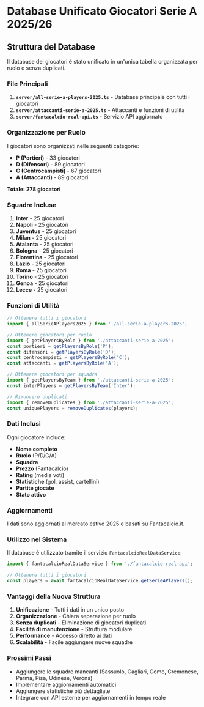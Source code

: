 # Database Unificato Giocatori Serie A 2025/26

## Struttura del Database

Il database dei giocatori è stato unificato in un'unica tabella organizzata per ruolo e senza duplicati.

### File Principali

1. **`server/all-serie-a-players-2025.ts`** - Database principale con tutti i giocatori
2. **`server/attaccanti-serie-a-2025.ts`** - Attaccanti e funzioni di utilità
3. **`server/fantacalcio-real-api.ts`** - Servizio API aggiornato

### Organizzazione per Ruolo

I giocatori sono organizzati nelle seguenti categorie:

- **P (Portieri)** - 33 giocatori
- **D (Difensori)** - 89 giocatori  
- **C (Centrocampisti)** - 67 giocatori
- **A (Attaccanti)** - 89 giocatori

**Totale: 278 giocatori**

### Squadre Incluse

1. **Inter** - 25 giocatori
2. **Napoli** - 25 giocatori
3. **Juventus** - 25 giocatori
4. **Milan** - 25 giocatori
5. **Atalanta** - 25 giocatori
6. **Bologna** - 25 giocatori
7. **Fiorentina** - 25 giocatori
8. **Lazio** - 25 giocatori
9. **Roma** - 25 giocatori
10. **Torino** - 25 giocatori
11. **Genoa** - 25 giocatori
12. **Lecce** - 25 giocatori

### Funzioni di Utilità

```typescript
// Ottenere tutti i giocatori
import { allSerieAPlayers2025 } from './all-serie-a-players-2025';

// Ottenere giocatori per ruolo
import { getPlayersByRole } from './attaccanti-serie-a-2025';
const portieri = getPlayersByRole('P');
const difensori = getPlayersByRole('D');
const centrocampisti = getPlayersByRole('C');
const attaccanti = getPlayersByRole('A');

// Ottenere giocatori per squadra
import { getPlayersByTeam } from './attaccanti-serie-a-2025';
const interPlayers = getPlayersByTeam('Inter');

// Rimuovere duplicati
import { removeDuplicates } from './attaccanti-serie-a-2025';
const uniquePlayers = removeDuplicates(players);
```

### Dati Inclusi

Ogni giocatore include:
- **Nome completo**
- **Ruolo** (P/D/C/A)
- **Squadra**
- **Prezzo** (Fantacalcio)
- **Rating** (media voti)
- **Statistiche** (gol, assist, cartellini)
- **Partite giocate**
- **Stato attivo**

### Aggiornamenti

I dati sono aggiornati al mercato estivo 2025 e basati su Fantacalcio.it.

### Utilizzo nel Sistema

Il database è utilizzato tramite il servizio `FantacalcioRealDataService`:

```typescript
import { fantacalcioRealDataService } from './fantacalcio-real-api';

// Ottenere tutti i giocatori
const players = await fantacalcioRealDataService.getSerieAPlayers();
```

### Vantaggi della Nuova Struttura

1. **Unificazione** - Tutti i dati in un unico posto
2. **Organizzazione** - Chiara separazione per ruolo
3. **Senza duplicati** - Eliminazione di giocatori duplicati
4. **Facilità di manutenzione** - Struttura modulare
5. **Performance** - Accesso diretto ai dati
6. **Scalabilità** - Facile aggiungere nuove squadre

### Prossimi Passi

- Aggiungere le squadre mancanti (Sassuolo, Cagliari, Como, Cremonese, Parma, Pisa, Udinese, Verona)
- Implementare aggiornamenti automatici
- Aggiungere statistiche più dettagliate
- Integrare con API esterne per aggiornamenti in tempo reale
